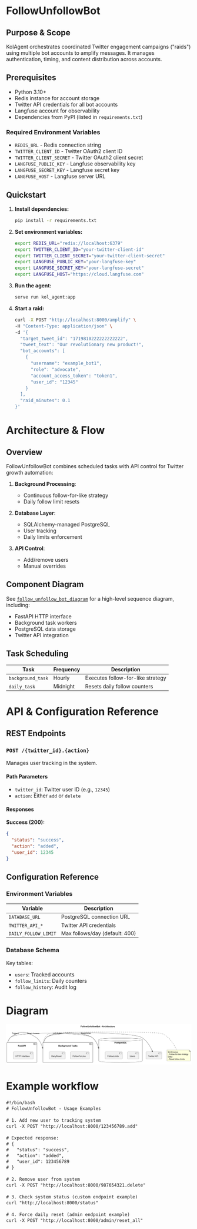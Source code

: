 # FollowUnfollowBot

## Purpose & Scope
KolAgent orchestrates coordinated Twitter engagement campaigns ("raids") using multiple bot accounts to amplify messages. It manages authentication, timing, and content distribution across accounts.

## Prerequisites
- Python 3.10+
- Redis instance for account storage
- Twitter API credentials for all bot accounts
- Langfuse account for observability
- Dependencies from PyPI (listed in `requirements.txt`)

### Required Environment Variables
- `REDIS_URL` - Redis connection string
- `TWITTER_CLIENT_ID` - Twitter OAuth2 client ID
- `TWITTER_CLIENT_SECRET` - Twitter OAuth2 client secret
- `LANGFUSE_PUBLIC_KEY` - Langfuse observability key
- `LANGFUSE_SECRET_KEY` - Langfuse secret key
- `LANGFUSE_HOST` - Langfuse server URL

## Quickstart
1. **Install dependencies:**
   ```bash
   pip install -r requirements.txt
   ```

2. **Set environment variables:**
   ```bash
   export REDIS_URL="redis://localhost:6379"
   export TWITTER_CLIENT_ID="your-twitter-client-id"
   export TWITTER_CLIENT_SECRET="your-twitter-client-secret"
   export LANGFUSE_PUBLIC_KEY="your-langfuse-key"
   export LANGFUSE_SECRET_KEY="your-langfuse-secret"
   export LANGFUSE_HOST="https://cloud.langfuse.com"
   ```

3. **Run the agent:**
   ```bash
   serve run kol_agent:app
   ```

4. **Start a raid:**
   ```bash
   curl -X POST "http://localhost:8000/amplify" \
   -H "Content-Type: application/json" \
   -d '{
     "target_tweet_id": "1719810222222222222",
     "tweet_text": "Our revolutionary new product!",
     "bot_accounts": [
       {
         "username": "example_bot1",
         "role": "advocate",
         "account_access_token": "token1",
         "user_id": "12345"
       }
     ],
     "raid_minutes": 0.1
   }'
   ```

# Architecture & Flow

## Overview
FollowUnfollowBot combines scheduled tasks with API control for Twitter growth automation:

1. **Background Processing**:
   - Continuous follow-for-like strategy
   - Daily follow limit resets

2. **Database Layer**:
   - SQLAlchemy-managed PostgreSQL
   - User tracking
   - Daily limits enforcement

3. **API Control**:
   - Add/remove users
   - Manual overrides

## Component Diagram
See [`follow_unfollow_bot_diagram`](images/diagrams/follow_unfollow_bot.png) for a high-level sequence diagram, including:
- FastAPI HTTP interface
- Background task workers
- PostgreSQL data storage
- Twitter API integration

## Task Scheduling
| Task | Frequency | Description |
|------|-----------|-------------|
| `background_task` | Hourly | Executes follow-for-like strategy |
| `daily_task` | Midnight | Resets daily follow counters |

# API & Configuration Reference

## REST Endpoints

### `POST /{twitter_id}.{action}`
Manages user tracking in the system.

#### Path Parameters
- `twitter_id`: Twitter user ID (e.g., `12345`)
- `action`: Either `add` or `delete`

#### Responses
**Success (200):**
```json
{
  "status": "success",
  "action": "added",
  "user_id": 12345
}
```

## Configuration Reference

### Environment Variables
| Variable | Description |
|----------|-------------|
| `DATABASE_URL` | PostgreSQL connection URL |
| `TWITTER_API_*` | Twitter API credentials |
| `DAILY_FOLLOW_LIMIT` | Max follows/day (default: 400) |

### Database Schema
Key tables:
- `users`: Tracked accounts
- `follow_limits`: Daily counters
- `follow_history`: Audit log

# Diagram

![follow_unfollow_bot.png](images/diagrams/follow_unfollow_bot.png)

# Example workflow

```
#!/bin/bash
# FollowUnfollowBot - Usage Examples

# 1. Add new user to tracking system
curl -X POST "http://localhost:8000/123456789.add"

# Expected response:
# {
#   "status": "success",
#   "action": "added",
#   "user_id": 123456789
# }

# 2. Remove user from system
curl -X POST "http://localhost:8000/987654321.delete"

# 3. Check system status (custom endpoint example)
curl "http://localhost:8000/status"

# 4. Force daily reset (admin endpoint example)
curl -X POST "http://localhost:8000/admin/reset_all"
```
